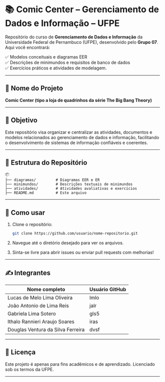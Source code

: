 
# 📚 Comic Center – Gerenciamento de Dados e Informação – UFPE

Repositório do curso de **Gerenciamento de Dados e Informação** da Universidade Federal de Pernambuco (UFPE), desenvolvido pelo **Grupo 07**. Aqui você encontrará:

✅ Modelos conceituais e diagramas EER  
✅ Descrições de minimundos e requisitos de banco de dados  
✅ Exercícios práticos e atividades de modelagem.

---

## 🏪 Nome do Projeto

**Comic Center (tipo a loja de quadrinhos da série The Big Bang Theory)**

---

## 🎯 Objetivo

Este repositório visa organizar e centralizar as atividades, documentos e modelos relacionados ao gerenciamento de dados e informação, facilitando o desenvolvimento de sistemas de informação confiáveis e coerentes.

---

## 📂 Estrutura do Repositório

```
📦
├── diagramas/         # Diagramas EER e ER
├── minimundos/        # Descrições textuais de minimundos
├── atividades/        # Atividades avaliativas e exercícios
├── README.md          # Este arquivo
```

---

## 🚀 Como usar

1. Clone o repositório:  
   ```bash
   git clone https://github.com/usuario/nome-repositorio.git
   ```

2. Navegue até o diretório desejado para ver os arquivos.  

3. Sinta-se livre para abrir issues ou enviar pull requests com melhorias!

---

## ✍️ Integrantes

| Nome completo                      | Usuário GitHub |
| ---------------------------------- | -------------- |
| Lucas de Melo Lima Oliveira        | lmlo           |
| João Antonio de Lima Reis          | jalr           |
| Gabriela Lima Sotero               | gls5           |
| Ithalo Rannieri Araujo Soares      | iras           |
| Douglas Ventura da Silva Ferreira  | dvsf           |

---

## 📜 Licença

Este projeto é apenas para fins acadêmicos e de aprendizado. Licenciado sob os termos da UFPE.

---
